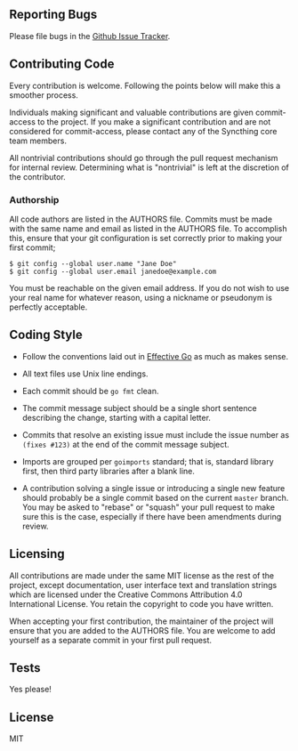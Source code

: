 ## Reporting Bugs

Please file bugs in the [Github Issue
Tracker](https://github.com/syncthing/protocol/issues).

## Contributing Code

Every contribution is welcome. Following the points below will make this
a smoother process.

Individuals making significant and valuable contributions are given
commit-access to the project. If you make a significant contribution and
are not considered for commit-access, please contact any of the
Syncthing core team members.

All nontrivial contributions should go through the pull request
mechanism for internal review. Determining what is "nontrivial" is left
at the discretion of the contributor.

### Authorship

All code authors are listed in the AUTHORS file. Commits must be made
with the same name and email as listed in the AUTHORS file. To
accomplish this, ensure that your git configuration is set correctly
prior to making your first commit;

    $ git config --global user.name "Jane Doe"
    $ git config --global user.email janedoe@example.com

You must be reachable on the given email address. If you do not wish to
use your real name for whatever reason, using a nickname or pseudonym is
perfectly acceptable.

## Coding Style

- Follow the conventions laid out in [Effective Go](https://golang.org/doc/effective_go.html)
  as much as makes sense.

- All text files use Unix line endings.

- Each commit should be `go fmt` clean.

- The commit message subject should be a single short sentence
  describing the change, starting with a capital letter.

- Commits that resolve an existing issue must include the issue number
  as `(fixes #123)` at the end of the commit message subject.

- Imports are grouped per `goimports` standard; that is, standard
  library first, then third party libraries after a blank line.

- A contribution solving a single issue or introducing a single new
  feature should probably be a single commit based on the current
  `master` branch. You may be asked to "rebase" or "squash" your pull
  request to make sure this is the case, especially if there have been
  amendments during review.

## Licensing

All contributions are made under the same MIT license as the rest of the
project, except documentation, user interface text and translation
strings which are licensed under the Creative Commons Attribution 4.0
International License. You retain the copyright to code you have
written.

When accepting your first contribution, the maintainer of the project
will ensure that you are added to the AUTHORS file. You are welcome to
add yourself as a separate commit in your first pull request.

## Tests

Yes please!

## License

MIT
